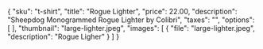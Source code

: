 {
    "sku": "t-shirt",
    "title": "Rogue Lighter",
    "price": 22.00,
    "description": "Sheepdog Monogrammed Rogue Lighter by Colibri",
    "taxes": "",
    "options": [
    ],
    "thumbnail": "large-lighter.jpeg",
    "images": [
        { "file": "large-lighter.jpeg", "description": "Rogue Ligher" }
    ]
}